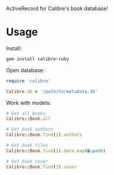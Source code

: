 ActiveRecord for Calibre's book database!

# Usage

Install:

```ruby
gem install calibre-ruby
```

Open database:

```ruby
require 'calibre'

Calibre.db = '/path/to/metadata.db'
```

Work with models:

```ruby
# Get all books
Calibre::Book.all

# Get book authors
Calibre::Book.find(1).authors

# Get book files
Calibre::Book.find(1).data.map(&:path)

# Get book cover
Calibre::Book.find(1).cover
```
